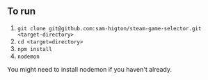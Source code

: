 ## To run
1. `git clone git@github.com:sam-higton/steam-game-selector.git <target-directory>`
2. `cd <target=directory>`
3. `npm install`
4. `nodemon`

You might need to install nodemon if you haven't already.
